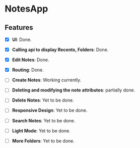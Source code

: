 # NotesApp
## Features

- [x] **UI**: Done.
- [x] **Calling api to display Recents, Folders**: Done.
- [x] **Edit Notes**: Done.
- [x] **Routing**: Done.

- [ ] **Create Notes**: Working currently.
- [ ] **Deleting and modifying the note attributes**: partially done.

- [ ] **Delete Notes**: Yet to be done.
- [ ] **Responsive Design**: Yet to be done.
- [ ] **Search Notes**: Yet to be done.
- [ ] **Light Mode**: Yet to be done.
- [ ] **More Folders**: Yet to be done.